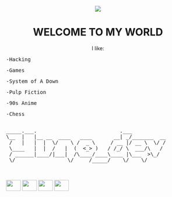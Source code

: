 <p align="center">
  <img src="https://i.imgur.com/w1ADNVW.gif">
<h1 align="center"> WELCOME TO MY WORLD </h1>
<p align="center"> I like: </p>

   <pre align="left">-Hacking</pre>
   <pre align="left">-Games</pre>
   <pre align="left">-System of A Down</pre>
   <pre align="left">-Pulp Fiction</pre>
   <pre align="left">-90s Anime</pre>
   <pre align="left">-Chess</pre>

<pre>

_____.___.                           .___           
\__  |   |__ __  ____   ____       __| _/_______  __
 /   |   |  |  \/    \ /  _ \     / __ |/ __ \  \/ /
 \____   |  |  /   |  (  <_> )   / /_/ \  ___/\   / 
 / ______|____/|___|  /\____/____\____ |\___  >\_/  
 \/                 \/     /_____/    \/    \/      
  
</pre>   

<div style="display: inline_block"><br>
  <img align="center" height="30" width="40" src="https://cdn.jsdelivr.net/gh/devicons/devicon/icons/linux/linux-original.svg" />
  <img align="center" height="30" width="40" src="https://cdn.jsdelivr.net/gh/devicons/devicon/icons/python/python-original.svg" />
  <img align="center" height="30" width="40" src="https://cdn.jsdelivr.net/gh/devicons/devicon/icons/html5/html5-original.svg" />
  <img  align="center" height="30" width="40" src="https://cdn.jsdelivr.net/gh/devicons/devicon/icons/css3/css3-original.svg" />
</div>

